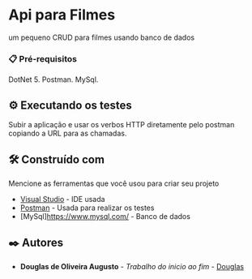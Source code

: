 # Api para Filmes
um pequeno CRUD para filmes usando banco de dados

### 📋 Pré-requisitos

DotNet 5.
Postman.
MySql.


## ⚙️ Executando os testes

Subir a aplicação e usar os verbos HTTP diretamente pelo postman copiando a URL para as chamadas.


## 🛠️ Construído com

Mencione as ferramentas que você usou para criar seu projeto

* [Visual Studio](https://visualstudio.microsoft.com/pt-br/downloads/) - IDE usada
* [Postman](https://www.postman.com/) - Usada para realizar os testes
* [MySql]https://www.mysql.com/ - Banco de dados

## ✒️ Autores


* **Douglas de Oliveira Augusto** - *Trabalho do inicio ao fim* - [Douglas](https://github.com/doujass)
